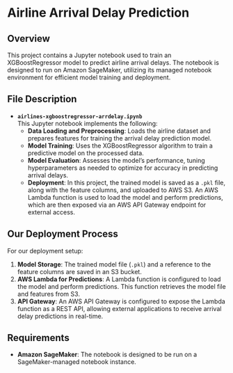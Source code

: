 # Airline Arrival Delay Prediction

## Overview
This project contains a Jupyter notebook used to train an XGBoostRegressor model to predict airline arrival delays. The notebook is designed to run on Amazon SageMaker, utilizing its managed notebook environment for efficient model training and deployment.

## File Description

- **`airlines-xgboostregressor-arrdelay.ipynb`**  
  This Jupyter notebook implements the following:
  - **Data Loading and Preprocessing**: Loads the airline dataset and prepares features for training the arrival delay prediction model.
  - **Model Training**: Uses the XGBoostRegressor algorithm to train a predictive model on the processed data.
  - **Model Evaluation**: Assesses the model’s performance, tuning hyperparameters as needed to optimize for accuracy in predicting arrival delays.
  - **Deployment**: In this project, the trained model is saved as a `.pkl` file, along with the feature columns, and uploaded to AWS S3. An AWS Lambda function is used to load the model and perform predictions, which are then exposed via an AWS API Gateway endpoint for external access.

## Our Deployment Process

For our deployment setup:
1. **Model Storage**: The trained model file (`.pkl`) and a reference to the feature columns are saved in an S3 bucket.
2. **AWS Lambda for Predictions**: A Lambda function is configured to load the model and perform predictions. This function retrieves the model file and features from S3.
3. **API Gateway**: An AWS API Gateway is configured to expose the Lambda function as a REST API, allowing external applications to receive arrival delay predictions in real-time.

## Requirements
- **Amazon SageMaker**: The notebook is designed to be run on a SageMaker-managed notebook instance.
